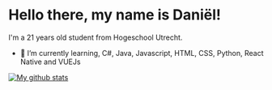 # Hello there, my name is Daniël!
  I'm a 21 years old student from Hogeschool Utrecht.
- 🌱 I’m currently learning, C#, Java, Javascript, HTML, CSS, Python, React Native and VUEJs

[![My github stats](https://github-readme-stats.vercel.app/api?username=dlankheet)](https://github.com/anuraghazra/github-readme-stats)
